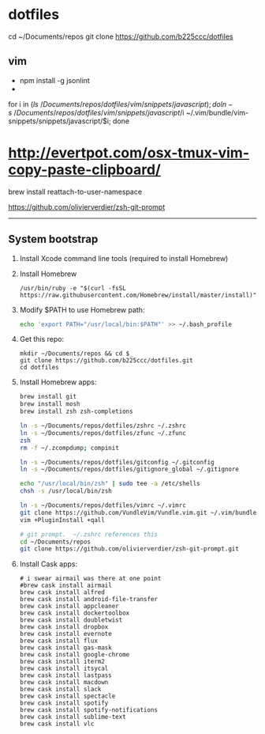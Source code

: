 # dotfiles
cd ~/Documents/repos
git clone https://github.com/b225ccc/dotfiles

## vim

* npm install -g jsonlint
*

for i in $(ls ~/Documents/repos/dotfiles/vim/snippets/javascript); do ln -s ~/Documents/repos/dotfiles/vim/snippets/javascript/$i ~/.vim/bundle/vim-snippets/snippets/javascript/$i; done

# http://evertpot.com/osx-tmux-vim-copy-paste-clipboard/
brew install reattach-to-user-namespace

https://github.com/olivierverdier/zsh-git-prompt


----

## System bootstrap


1. Install Xcode command line tools (required to install Homebrew)

2. Install Homebrew

   ~~~
   /usr/bin/ruby -e "$(curl -fsSL https://raw.githubusercontent.com/Homebrew/install/master/install)"
   ~~~

3. Modify $PATH to use Homebrew path:

   ~~~ sh
   echo 'export PATH="/usr/local/bin:$PATH"' >> ~/.bash_profile
   ~~~
   
1. Get this repo:

   ~~~
   mkdir ~/Documents/repos && cd $_
   git clone https://github.com/b225ccc/dotfiles.git
   cd dotfiles
   ~~~
 
4. Install Homebrew apps:
   
   ~~~ sh
   brew install git
   brew install mosh
   brew install zsh zsh-completions
   ~~~

   ~~~ sh
   ln -s ~/Documents/repos/dotfiles/zshrc ~/.zshrc
   ln -s ~/Documents/repos/dotfiles/zfunc ~/.zfunc
   zsh
   rm -f ~/.zcompdump; compinit
   
   ln -s ~/Documents/repos/dotfiles/gitconfig ~/.gitconfig
   ln -s ~/Documents/repos/dotfiles/gitignore_global ~/.gitignore
   
   echo "/usr/local/bin/zsh" | sudo tee -a /etc/shells
   chsh -s /usr/local/bin/zsh
   
   ln -s ~/Documents/repos/dotfiles/vimrc ~/.vimrc
   git clone https://github.com/VundleVim/Vundle.vim.git ~/.vim/bundle/Vundle.vim
   vim +PluginInstall +qall
   
   # git prompt.  ~/.zshrc references this
   cd ~/Documents/repos
   git clone https://github.com/olivierverdier/zsh-git-prompt.git
   ~~~

5. Install Cask apps:

   ~~~
   # i swear airmail was there at one point
   #brew cask install airmail
   brew cask install alfred
   brew cask install android-file-transfer
   brew cask install appcleaner
   brew cask install dockertoolbox
   brew cask install doubletwist
   brew cask install dropbox
   brew cask install evernote
   brew cask install flux
   brew cask install gas-mask
   brew cask install google-chrome
   brew cask install iterm2
   brew cask install itsycal
   brew cask install lastpass
   brew cask install macdown
   brew cask install slack
   brew cask install spectacle
   brew cask install spotify
   brew cask install spotify-notifications
   brew cask install sublime-text
   brew cask install vlc
   ~~~
